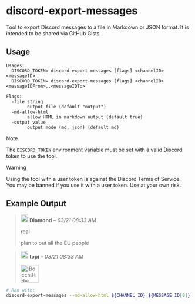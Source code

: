 # discord-export-messages

Tool to export Discord messages to a file in Markdown or JSON format. It is
intended to be shared via GitHub Gists.

## Usage

```
Usages:
  DISCORD_TOKEN= discord-export-messages [flags] <channelID> <messageID>
  DISCORD_TOKEN= discord-export-messages [flags] <channelID> <messageIDFrom>..<messageIDTo>

Flags:
  -file string
    	output file (default "output")
  -md-allow-html
    	allow HTML in markdown output (default true)
  -output value
    	output mode (md, json) (default md)
```

> [!NOTE]
> The `DISCORD_TOKEN` environment variable must be set with a valid Discord token
> to use the tool.

> [!WARNING]
> Using the tool with a user token is against the Discord Terms of Service.
> You may be banned if you use it with a user token. Use at your own risk.

## Example Output

> <img src="https://cdn.discordapp.com/avatars/170132746042081280/164568b5bb1bff0906728e5274d0e18a.png?size=48" alt="Diamond's avatar" width="20" /> **Diamond** – *03/21 08:33 AM*
> 
> real
> 
> plan to out all the EU people

> <img src="https://cdn.discordapp.com/avatars/170939974227591168/a_3c70dbb3d44e875938c4384d228a8e75.png?size=48" alt="topi's avatar" width="20" /> **topi** – *03/21 08:33 AM*
> 
> <img src="https://cdn.discordapp.com/emojis/1029896994631716905.gif?size=96&amp;quality=lossless" alt=":BocchiHide:" width="48" />

```sh
# Ran with:
discord-export-messages --md-allow-html ${CHANNEL_ID} ${MESSAGE_ID[0]}..${MESSAGE_ID[1]}
```
